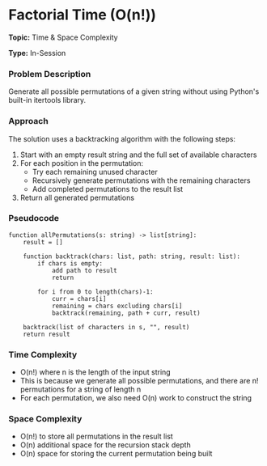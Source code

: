 # Factorial Time (O(n!))
**Topic:** Time & Space Complexity

**Type:** In-Session

### Problem Description
Generate all possible permutations of a given string without using Python's built-in itertools library.

### Approach
The solution uses a backtracking algorithm with the following steps:
1. Start with an empty result string and the full set of available characters
2. For each position in the permutation:
   - Try each remaining unused character
   - Recursively generate permutations with the remaining characters
   - Add completed permutations to the result list
3. Return all generated permutations

### Pseudocode
```
function allPermutations(s: string) -> list[string]:
    result = []
    
    function backtrack(chars: list, path: string, result: list):
        if chars is empty:
            add path to result
            return
            
        for i from 0 to length(chars)-1:
            curr = chars[i]
            remaining = chars excluding chars[i]
            backtrack(remaining, path + curr, result)
    
    backtrack(list of characters in s, "", result)
    return result
```

### Time Complexity
- O(n!) where n is the length of the input string
- This is because we generate all possible permutations, and there are n! permutations for a string of length n
- For each permutation, we also need O(n) work to construct the string

### Space Complexity
- O(n!) to store all permutations in the result list
- O(n) additional space for the recursion stack depth
- O(n) space for storing the current permutation being built
